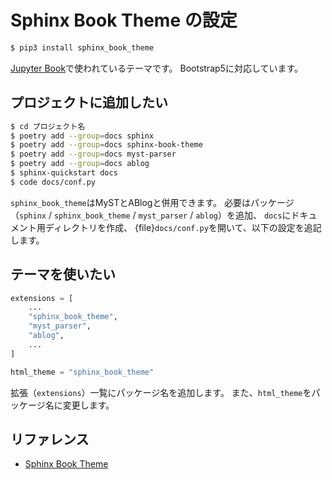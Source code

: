 # Sphinx Book Theme の設定

```bash
$ pip3 install sphinx_book_theme
```

[Jupyter Book](https://jupyterbook.org/en/stable/)で使われているテーマです。
Bootstrap5に対応しています。

## プロジェクトに追加したい

```bash
$ cd プロジェクト名
$ poetry add --group=docs sphinx
$ poetry add --group=docs sphinx-book-theme
$ poetry add --group=docs myst-parser
$ poetry add --group=docs ablog
$ sphinx-quickstart docs
$ code docs/conf.py
```

``sphinx_book_theme``はMySTとABlogと併用できます。
必要はパッケージ（``sphinx`` / ``sphinx_book_theme`` / ``myst_parser`` / ``ablog``）を追加、
``docs``にドキュメント用ディレクトリを作成、
{file}`docs/conf.py`を開いて、以下の設定を追記します。

## テーマを使いたい

```python
extensions = [
    ...
    "sphinx_book_theme",
    "myst_parser",
    "ablog",
    ...
]

html_theme = "sphinx_book_theme"
```

拡張（``extensions``）一覧にパッケージ名を追加します。
また、``html_theme``をパッケージ名に変更します。

## リファレンス

- [Sphinx Book Theme](https://sphinx-book-theme.readthedocs.io/en/latest/)
